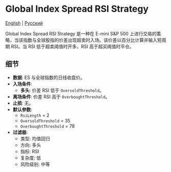 # Global Index Spread RSI Strategy
[English](README.md) | [Русский](README_ru.md)

Global Index Spread RSI Strategy 是一种在 E-mini S&P 500 上进行交易的策略，当该指数与全球股指的价差出现超卖时入场。该价差以百分比计算并输入短周期 RSI。当 RSI 低于超卖阈值时开多，RSI 高于超买阈值时平仓。

## 细节
- **数据**: ES 与全球指数的日线收盘价。
- **入场条件**:
  - **多头**: 价差 RSI 低于 `OversoldThreshold`。
- **离场条件**: 价差 RSI 高于 `OverboughtThreshold`。
- **止损**: 无。
- **默认参数**:
  - `RsiLength` = 2
  - `OversoldThreshold` = 35
  - `OverboughtThreshold` = 78
- **过滤器**:
  - 类型: 均值回归
  - 方向: 多头
  - 指标: RSI
  - 复杂度: 低
  - 风险级别: 中等
